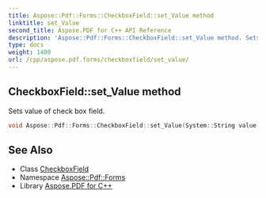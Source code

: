 ```yaml
---
title: Aspose::Pdf::Forms::CheckboxField::set_Value method
linktitle: set_Value
second_title: Aspose.PDF for C++ API Reference
description: 'Aspose::Pdf::Forms::CheckboxField::set_Value method. Sets value of check box field in C++.'
type: docs
weight: 1400
url: /cpp/aspose.pdf.forms/checkboxfield/set_value/
---
```

## CheckboxField::set_Value method


Sets value of check box field.

```cpp
void Aspose::Pdf::Forms::CheckboxField::set_Value(System::String value) override
```

## See Also

* Class [CheckboxField](../)
* Namespace [Aspose::Pdf::Forms](../../)
* Library [Aspose.PDF for C++](../../../)
